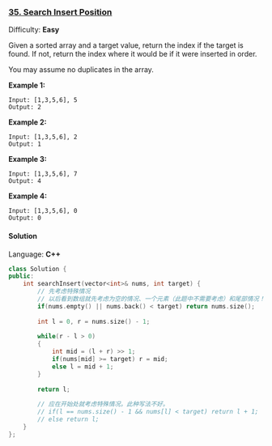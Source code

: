 ### [35\. Search Insert Position](https://leetcode.com/problems/search-insert-position/)

Difficulty: **Easy**


Given a sorted array and a target value, return the index if the target is found. If not, return the index where it would be if it were inserted in order.

You may assume no duplicates in the array.

**Example 1:**

```
Input: [1,3,5,6], 5
Output: 2
```

**Example 2:**

```
Input: [1,3,5,6], 2
Output: 1
```

**Example 3:**

```
Input: [1,3,5,6], 7
Output: 4
```

**Example 4:**

```
Input: [1,3,5,6], 0
Output: 0
```


#### Solution

Language: **C++**

```c++
class Solution {
public:
    int searchInsert(vector<int>& nums, int target) {
        // 先考虑特殊情况
        // 以后看到数组就先考虑为空的情况、一个元素（此题中不需要考虑）和尾部情况！
        if(nums.empty() || nums.back() < target) return nums.size();
        
        int l = 0, r = nums.size() - 1;
        
        while(r - l > 0)
        {
            int mid = (l + r) >> 1;
            if(nums[mid] >= target) r = mid;
            else l = mid + 1;
        }
        
        return l;
        
        // 应在开始处就考虑特殊情况。此种写法不好。
        // if(l == nums.size() - 1 && nums[l] < target) return l + 1;  // 特殊情况：所有数都比target小时，l在末尾，l值应 +1
        // else return l;
    }
};
```